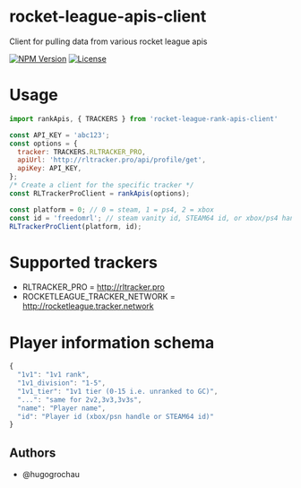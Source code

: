 # rocket-league-apis-client
Client for pulling data from various rocket league apis

[![NPM Version](https://img.shields.io/npm/v/rocket-league-apis-client.svg)](https://www.npmjs.com/package/rocket-league-apis-client)
[![License](https://img.shields.io/github/license/hugogrochau/rocket-league-apis-client.svg)](https://github.com/hugogrochau/rocket-league-apis-client/blob/master/LICENSE)

# Usage
```js
import rankApis, { TRACKERS } from 'rocket-league-rank-apis-client'

const API_KEY = 'abc123';
const options = {
  tracker: TRACKERS.RLTRACKER_PRO,
  apiUrl: 'http://rltracker.pro/api/profile/get',
  apiKey: API_KEY,
};
/* Create a client for the specific tracker */
const RLTrackerProClient = rankApis(options);

const platform = 0; // 0 = steam, 1 = ps4, 2 = xbox
const id = 'freedomrl'; // steam vanity id, STEAM64 id, or xbox/ps4 handle
RLTrackerProClient(platform, id);
```

# Supported trackers
* RLTRACKER_PRO = http://rltracker.pro
* ROCKETLEAGUE_TRACKER_NETWORK = http://rocketleague.tracker.network

# Player information schema
```js
{
  "1v1": "1v1 rank",
  "1v1_division": "1-5",
  "1v1_tier": "1v1 tier (0-15 i.e. unranked to GC)",
  "...": "same for 2v2,3v3,3v3s",
  "name": "Player name",
  "id": "Player id (xbox/psn handle or STEAM64 id)"
}
```

## Authors
* @hugogrochau
